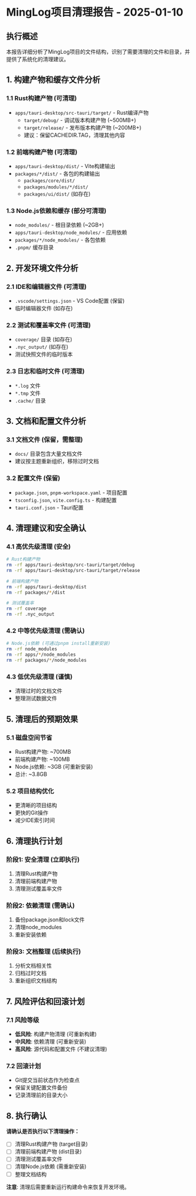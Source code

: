 # MingLog项目清理报告 - 2025-01-10

## 执行概述
本报告详细分析了MingLog项目的文件结构，识别了需要清理的文件和目录，并提供了系统化的清理建议。

## 1. 构建产物和缓存文件分析

### 1.1 Rust构建产物 (可清理)
- `apps/tauri-desktop/src-tauri/target/` - Rust编译产物
  - `target/debug/` - 调试版本构建产物 (~500MB+)
  - `target/release/` - 发布版本构建产物 (~200MB+)
  - 建议：保留CACHEDIR.TAG，清理其他内容

### 1.2 前端构建产物 (可清理)
- `apps/tauri-desktop/dist/` - Vite构建输出
- `packages/*/dist/` - 各包的构建输出
  - `packages/core/dist/`
  - `packages/modules/*/dist/`
  - `packages/ui/dist/` (如存在)

### 1.3 Node.js依赖和缓存 (部分可清理)
- `node_modules/` - 根目录依赖 (~2GB+)
- `apps/tauri-desktop/node_modules/` - 应用依赖
- `packages/*/node_modules/` - 各包依赖
- `.pnpm/` 缓存目录

## 2. 开发环境文件分析

### 2.1 IDE和编辑器文件 (可清理)
- `.vscode/settings.json` - VS Code配置 (保留)
- 临时编辑器文件 (如存在)

### 2.2 测试和覆盖率文件 (可清理)
- `coverage/` 目录 (如存在)
- `.nyc_output/` (如存在)
- 测试快照文件的临时版本

### 2.3 日志和临时文件 (可清理)
- `*.log` 文件
- `*.tmp` 文件
- `.cache/` 目录

## 3. 文档和配置文件分析

### 3.1 文档文件 (保留，需整理)
- `docs/` 目录包含大量文档文件
- 建议按主题重新组织，移除过时文档

### 3.2 配置文件 (保留)
- `package.json`, `pnpm-workspace.yaml` - 项目配置
- `tsconfig.json`, `vite.config.ts` - 构建配置
- `tauri.conf.json` - Tauri配置

## 4. 清理建议和安全确认

### 4.1 高优先级清理 (安全)
```bash
# Rust构建产物
rm -rf apps/tauri-desktop/src-tauri/target/debug
rm -rf apps/tauri-desktop/src-tauri/target/release

# 前端构建产物
rm -rf apps/tauri-desktop/dist
rm -rf packages/*/dist

# 测试覆盖率
rm -rf coverage
rm -rf .nyc_output
```

### 4.2 中等优先级清理 (需确认)
```bash
# Node.js依赖 (可通过pnpm install重新安装)
rm -rf node_modules
rm -rf apps/*/node_modules
rm -rf packages/*/node_modules
```

### 4.3 低优先级清理 (谨慎)
- 清理过时的文档文件
- 整理测试数据文件

## 5. 清理后的预期效果

### 5.1 磁盘空间节省
- Rust构建产物: ~700MB
- 前端构建产物: ~100MB
- Node.js依赖: ~3GB (可重新安装)
- 总计: ~3.8GB

### 5.2 项目结构优化
- 更清晰的项目结构
- 更快的Git操作
- 减少IDE索引时间

## 6. 清理执行计划

### 阶段1: 安全清理 (立即执行)
1. 清理Rust构建产物
2. 清理前端构建产物
3. 清理测试覆盖率文件

### 阶段2: 依赖清理 (需确认)
1. 备份package.json和lock文件
2. 清理node_modules
3. 重新安装依赖

### 阶段3: 文档整理 (后续执行)
1. 分析文档相关性
2. 归档过时文档
3. 重新组织文档结构

## 7. 风险评估和回滚计划

### 7.1 风险等级
- **低风险**: 构建产物清理 (可重新构建)
- **中风险**: 依赖清理 (可重新安装)
- **高风险**: 源代码和配置文件 (不建议清理)

### 7.2 回滚计划
- Git提交当前状态作为检查点
- 保留关键配置文件备份
- 记录清理前的目录大小

## 8. 执行确认

**请确认是否执行以下清理操作：**

- [ ] 清理Rust构建产物 (target目录)
- [ ] 清理前端构建产物 (dist目录)
- [ ] 清理测试覆盖率文件
- [ ] 清理Node.js依赖 (需重新安装)
- [ ] 整理文档结构

**注意**: 清理后需要重新运行构建命令来恢复开发环境。
